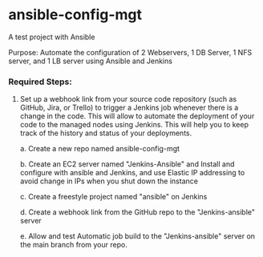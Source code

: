 # ansible-config-mgt
A test project with Ansible

Purpose: Automate the configuration of 2 Webservers, 1 DB Server, 1 NFS server, and 1 LB server using Ansible and Jenkins


### Required Steps:



1. Set up a webhook link from your source code repository (such as GitHub, Jira, or Trello) to trigger a Jenkins job whenever there is a change in the code. This will allow to automate the deployment of your code to the managed nodes using Jenkins. This will help you to keep track of the history and status of your deployments.

    a. Create a new repo named ansible-config-mgt
    
    b. Create an EC2 server named "Jenkins-Ansible" and Install and configure with ansible and Jenkins, and use Elastic IP addressing to avoid change in IPs when you shut down the instance

    c. Create a freestyle project named "ansible" on Jenkins

    d. Create a webhook link from the GitHub repo to the "Jenkins-ansible" server

    e. Allow and test Automatic job build to the "Jenkins-ansible" server on the main branch from your repo.


